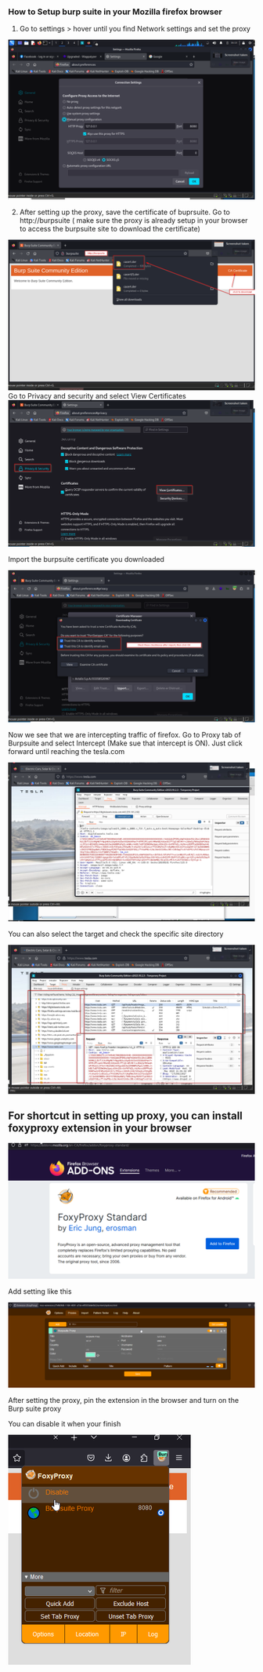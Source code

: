 
### How to Setup burp suite in your Mozilla firefox browser

1. Go to settings > hover until you find Network settings and set the proxy

![Alt](../Burpsuite_proxy.png)

2. After setting up the proxy, save the certificate of buprsuite. Go to http://burpsuite ( make sure the proxy is already setup in your browser to access the burpsuite site to download the certificate)

![Alt](../burpsuite_cert.png)
Go to Privacy and security and select View Certificates
![Alt](../Mozilla_cert_burpsuite.png)

Import the burpsuite certificate you downloaded

![Alt](../trust_cert_burpsuite.png)

Now we see that we are intercepting traffic of firefox. Go to Proxy tab of Burpsuite and select Intercept (Make sue that intercept is ON). Just click forward until reaching the tesla.com


![Alt](../Intercept_on.png)

You can also select the target and check the specific site directory

![Alt](../burp_target_examine.png)


## For shortcut in setting up proxy, you can install foxyproxy extension in your browser

![Alt](../Download_foxyproxy.png)

Add setting like this

![Alt](foxy_proxy_setting.png)

After setting the proxy, pin the extension in the browser and turn on the Burp suite proxy

You can disable it when your finish

![Alt](turn_on_off_burpsuite_foxy.png)

